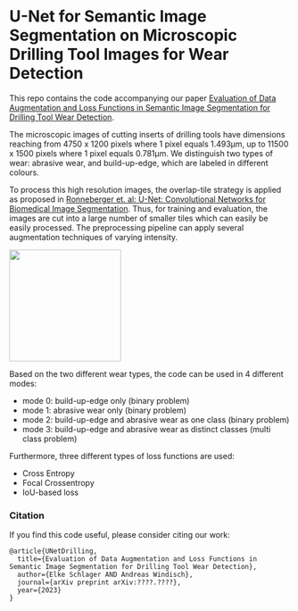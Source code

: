# U-Net for Semantic Image Segmentation on Microscopic Drilling Tool Images for Wear Detection

This repo contains the code accompanying our paper [Evaluation of Data Augmentation and Loss Functions in Semantic Image Segmentation for Drilling Tool Wear Detection](https://arxiv.org/??????).


The microscopic images of cutting inserts of drilling tools have dimensions reaching from 4750 x 1200 pixels where 1 pixel equals 1.493μm, up to 11500 x 1500 pixels where 1 pixel equals 0.781μm. We distinguish two types of wear: abrasive wear, and build-up-edge, which are labeled in different colours.


To process this high resolution images, the overlap-tile strategy is applied as proposed in [Ronneberger et. al: U-Net: Convolutional Networks for Biomedical Image Segmentation](https://doi.org/10.1007/978-3-319-24574-4_28). Thus, for training and evaluation, the images are cut into a large number of smaller tiles which can easily be easily processed. The preprocessing pipeline can apply several augmentation techniques of varying intensity.

<img src="https://github.com/eschlager/UNet-Drilling/blob/master/dissemination/figures/flowchart_augmentation.jpg" height="200"> 


Based on the two different wear types, the code can be used in 4 different modes: 
* mode 0: build-up-edge only (binary problem)
* mode 1: abrasive wear only (binary problem)
* mode 2: build-up-edge and abrasive wear as one class (binary problem)
* mode 3: build-up-edge and abrasive wear as distinct classes (multi class problem)



Furthermore, three different types of loss functions are used:
* Cross Entropy
* Focal Crossentropy
* IoU-based loss



### Citation 
If you find this code useful, please consider citing our work:
```
@article{UNetDrilling,
  title={Evaluation of Data Augmentation and Loss Functions in Semantic Image Segmentation for Drilling Tool Wear Detection},
  author={Elke Schlager AND Andreas Windisch},
  journal={arXiv preprint arXiv:????.????},
  year={2023}
}
```
